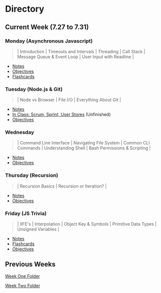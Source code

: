 # **Directory**

## **Current Week** (7.27 to 7.31)

### **Monday** (Asynchronous Javascript)

> | Introduction | Timeouts and Intervals | Threading | Call Stack | Message Queue & Event Loop | User Input with Readline |

- [Notes](7.27-7.31/Monday/Notes.md)
- [Objectives](7.27-7.31/Monday/Objectives.md)
- [Flashcards](7.27-7.31/Monday/Flashcards.md)

### **Tuesday** (Node.js & Git)

> | Node vs Browser | File I/O | Everything About Git |

- [Notes](7.27-7.31/Tuesday/Notes.md)
- [In Class: Scrum, Sprint, User Stores](7.27-7.31/Tuesday/Scrum-Sprint-UserStories.md) (Unfinished)
- [Objectives](7.27-7.31/Tuesday/Objectives.md)

### **Wednesday**

> | Command Line Interface | Navigating File System | Common CLI Commands | Understanding Shell | Bash Permissions & Scripting |

- [Notes](7.27-7.31/Wednesday/Notes.md)
- [Objectives](7.27-7.31/Wednesday/Objectives.md)

### **Thursday** (Recursion)

> | Recursion Basics | Recursion or Iteration? |

- [Notes](7.27-7.31/Thursday/Notes.md)
- [Objectives](7.27-7.31/Thursday/Objectives.md)

### **Friday** (JS Trivia)

> | IIFE's | Interpolation | Object Key & Symbols | Primitive Data Types | Unsigned Variables |

- [Notes](7.27-7.31/Friday/Notes.md)
- [Flashcards](7.27-7.31/Friday/Flashcards.md)
- [Objectives](7.27-7.31/Friday/Objectives.md)

## **Previous Weeks**

[Week One Folder](https://github.com/ALW93/App-Academy/tree/master/7.13-7.17)

[Week Two Folder](https://github.com/ALW93/App-Academy/tree/master/7.20-7.24)
